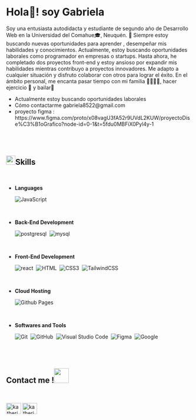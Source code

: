 <h1>Hola👋! soy Gabriela </h1>

Soy una entusiasta autodidacta y estudiante de segundo año de Desarrollo Web en la Universidad del Comahue🎓, Neuquén. 🚀 Siempre estoy buscando nuevas oportunidades para aprender , desempeñar mis habilidades y conocimientos. Actualmente, estoy buscando oportunidades laborales como programador en empresas o startups.
Hasta ahora, he completado dos proyectos front-end y estoy ansioso por expandir mis habilidades mientras contribuyo a proyectos innovadores.  Me adapto a cualquier situación y disfruto colaborar con otros para lograr el éxito. 
En el ámbito personal, me encanta pasar tiempo con mi familia 👨‍👩‍👧‍👧, hacer ejercicio 💪 y bailar💃

<ul>
	<li>
		 Actualmente estoy buscando oportunidades laborales
	</li>
	<li>
      		 Cómo contactarme gabriela8522@gmail.com 
	</li>
	<li>
		proyecto figma : https://www.figma.com/proto/x08vagU3fA52r9UVdL2KUW/proyectoDise%C3%B1oGrafico?node-id=0-1&t=5fdu0MBFiX0Pyl4y-1
	</li>
</ul>

<br><br>

## <img src="https://media2.giphy.com/media/QssGEmpkyEOhBCb7e1/giphy.gif?cid=ecf05e47a0n3gi1bfqntqmob8g9aid1oyj2wr3ds3mg700bl&rid=giphy.gif" width ="25"><b>Skills</b>

<br>

<p align="left">

- **Languages**

  ![JavaScript](file:///C:/Users/gcont/Downloads/javascript-svgrepo-com.svg)&nbsp;

  <br>
  
- **Back-End Development**

   ![postgresql](https://img.shields.io/badge/postgresql-4169E1.svg?style=for-the-badge&logo=postgresql&logoColor=white)&nbsp;
   ![mysql](https://img.shields.io/badge/mysql-38B2AC?style=for-the-badge&logo=mysql&logoColor=white)&nbsp;

  <br>  
  
- **Front-End Development**

   ![react](https://img.shields.io/badge/react-61DAFB?style=for-the-badge&logo=react&logoColor=white)&nbsp;
   ![HTML](https://img.shields.io/badge/HTML%20-%23E34F26.svg?style=for-the-badge&logo=html5&logoColor=white)&nbsp;
   ![CSS3](https://img.shields.io/badge/CSS%20-%231572B6.svg?style=for-the-badge&logo=css3&logoColor=white)&nbsp;
   ![TailwindCSS](https://img.shields.io/badge/-Tailwind_CSS-38B2AC?style=for-the-badge&logo=tailwind-css&logoColor=white)&nbsp;

  <br>
  
- **Cloud Hosting**
  
  ![Github Pages](https://img.shields.io/badge/GitHub%20Pages-%23327FC7.svg?style=for-the-badge&logo=github&logoColor=white)&nbsp;
  
  <br>
  
- **Softwares and Tools**

  ![Git](https://img.shields.io/badge/git-%23F05033.svg?style=for-the-badge&logo=git&logoColor=white)&nbsp;
  ![GitHub](https://img.shields.io/badge/github-%23121011.svg?style=for-the-badge&logo=github&logoColor=white)&nbsp;
  ![Visual Studio Code](https://img.shields.io/badge/VS%20Code-0078d7.svg?style=for-the-badge&logo=visual-studio-code&logoColor=white)&nbsp;
  ![Figma](https://img.shields.io/badge/Figma-F24E1E?style=for-the-badge&logo=figma&logoColor=white)&nbsp;
  ![Google](https://img.shields.io/badge/google-%234285F4.svg?style=for-the-badge&logo=google&logoColor=white)&nbsp;

</p>

<br>
<br>

## <b> **Contact me !**</b><img src="https://c.tenor.com/6ph1w40DrykAAAAj/handshake-joypixels.gif" width ="40">

<br>


<p align="left">
<a href="https://www.linkedin.com/in/gabriela-contreras-837193278/" target="blank"><img align="center" src="https://raw.githubusercontent.com/rahuldkjain/github-profile-readme-generator/master/src/images/icons/Social/linked-in-alt.svg" alt="katherine j contreras s" height="30" width="40" /></a>
<a href="https://www.instagram.com/gabyy_ferx/" target="blank"><img align="center" src="https://raw.githubusercontent.com/rahuldkjain/github-profile-readme-generator/master/src/images/icons/Social/instagram.svg" alt="katherine_jcs" height="30" width="40" /></a>
</p>



